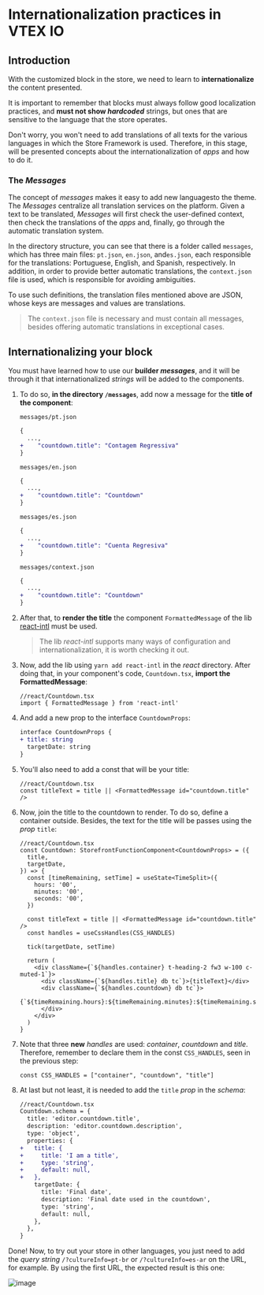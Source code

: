 # Internationalization practices in VTEX IO

## Introduction

With the customized block in the store, we need to learn to **internationalize** the content presented.

It is important to remember that blocks must always follow good localization practices, and **must not show *hardcoded*** strings, but ones that are sensitive to the language that the store operates.

Don't worry, you won't need to add translations of all texts for the various languages in which the Store Framework is used. Therefore, in this stage, will be presented concepts about the internationalization of _apps_ and how to do it.

### The _Messages_

The concept of _messages_ makes it easy to add new languages ​​to the theme. The _Messages_ centralize all translation services on the platform. Given a text to be translated, _Messages_ will first check the user-defined context, then check the translations of the _apps_ and, finally, go through the automatic translation system.

In the directory structure, you can see that there is a folder called `messages`, which has three main files: `pt.json`, `en.json`, and`es.json`, each responsible for the translations: Portuguese, English, and Spanish, respectively. In addition, in order to provide better automatic translations, the `context.json` file is used, which is responsible for avoiding ambiguities.

To use such definitions, the translation files mentioned above are JSON, whose keys are messages and values ​​are translations.

> The `context.json` file is necessary and must contain all messages, besides offering automatic translations in exceptional cases.

## Internationalizing your block

You must have learned how to use our **builder _messages_**, and it will be through it that internationalized _strings_ will be added to the components. 

1. To do so, **in the directory `/messages`**, add now a message for the **title of the component**:

   `messages/pt.json`

   ```diff
   {
     ...,
   +	"countdown.title": "Contagem Regressiva"
   }
   ```

   `messages/en.json`

   ```diff
   {
     ...,
   +	"countdown.title": "Countdown"
   }
   ```

   `messages/es.json`

   ```diff
   {
     ...,
   +	"countdown.title": "Cuenta Regresiva"
   }
   ```

   `messages/context.json`

   ```diff
   {
     ...,
   +	"countdown.title": "Countdown"
   }
   ```

2. After that, to **render the title** the component `FormattedMessage` of the lib [react-intl](https://github.com/formatjs/react-intl) must be used.

   > The lib _react-intl_ supports many ways of configuration and internationalization, it is worth checking it out.

3. Now, add the lib using `yarn add react-intl` in the _react_ directory. After doing that, in your component's code, `Countdown.tsx`, **import the FormattedMessage**:

    ```tsx
    //react/Countdown.tsx
    import { FormattedMessage } from 'react-intl'
    ```

4. And add a new prop to the interface `CountdownProps`:

    ```diff
    interface CountdownProps {
    + title: string
      targetDate: string
    }
    ```

5. You'll also need to add a const that will be your title:

    ```tsx
    //react/Countdown.tsx
    const titleText = title || <FormattedMessage id="countdown.title" />
    ```

6. Now, join the title to the countdown to render. To do so, define a container outside. Besides, the text for the title will be passes using the _prop_ `title`:

    ```tsx
    //react/Countdown.tsx
    const Countdown: StorefrontFunctionComponent<CountdownProps> = ({
      title,
      targetDate,
    }) => {
      const [timeRemaining, setTime] = useState<TimeSplit>({
        hours: '00',
        minutes: '00',
        seconds: '00',
      })

      const titleText = title || <FormattedMessage id="countdown.title" />
      const handles = useCssHandles(CSS_HANDLES)

      tick(targetDate, setTime)

      return (
        <div className={`${handles.container} t-heading-2 fw3 w-100 c-muted-1`}>
          <div className={`${handles.title} db tc`}>{titleText}</div>
          <div className={`${handles.countdown} db tc`}>
            {`${timeRemaining.hours}:${timeRemaining.minutes}:${timeRemaining.seconds}`}
          </div>
        </div>
      )
    }
    ```

7. Note that three **new** _handles_ are used: _container_, _countdown_ and _title_. Therefore, remember to declare them in the const `CSS_HANDLES`, seen in the previous step:

    ```tsx
    const CSS_HANDLES = ["container", "countdown", "title"]
    ```

8. At last but not least, it is needed to add the `title` _prop_ in the _schema_:

    ```diff
    //react/Countdown.tsx
    Countdown.schema = {
      title: 'editor.countdown.title',
      description: 'editor.countdown.description',
      type: 'object',
      properties: {
    +   title: {
    +     title: 'I am a title',
    +     type: 'string',
    +     default: null,
    +   },
        targetDate: {
          title: 'Final date',
          description: 'Final date used in the countdown',
          type: 'string',
          default: null,
        },
      },
    }
    ```

Done! Now, to try out your store in other languages, you just need to add the _query string_ `/?cultureInfo=pt-br` or `/?cultureInfo=es-ar` on the URL, for example. By using the first URL, the expected result is this one:

![image](https://user-images.githubusercontent.com/19495917/80527977-99057880-896b-11ea-9305-8921d580a1f1.png)
